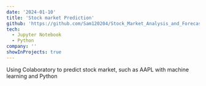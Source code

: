 ```yaml
---
date: '2024-01-10'
title: 'Stock market Prediction'
github: 'https://github.com/Sam120204/Stock_Market_Analysis_and_Forecast_with_ML'
tech:
  - Jupyter Notebook
  - Python
company: ''
showInProjects: true
---
```


Using Colaboratory to predict stock market, such as AAPL with machine learning and Python
